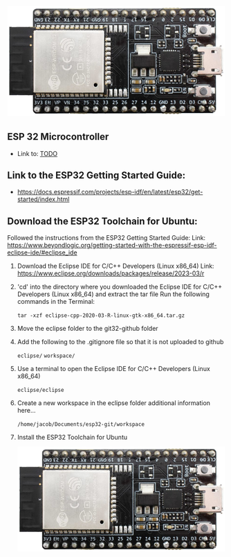 [logo]: /docs/esp32-photo.jpg "ESP32 Microcontroller"
[install]: /docs/screenshot-installation.png "Installation Screenshot"

![alt text][logo]
==================

ESP 32 Microcontroller
---------------------------------------

* Link to: [TODO](TODO.md) 

Link to the ESP32 Getting Started Guide:
--------------
* https://docs.espressif.com/projects/esp-idf/en/latest/esp32/get-started/index.html

Download the ESP32 Toolchain for Ubuntu:
--------------

Followed the instructions from the ESP32 Getting Started Guide:
Link: https://www.beyondlogic.org/getting-started-with-the-espressif-esp-idf-eclipse-ide/#eclipse_ide

1. Download the Eclipse IDE for C/C++ Developers (Linux x86_64)
Link: https://www.eclipse.org/downloads/packages/release/2023-03/r

2. 'cd' into the directory where you downloaded the Eclipse IDE for C/C++ Developers (Linux x86_64) and extract the tar file
Run the following commands in the Terminal:

    ```tar -xzf eclipse-cpp-2020-03-R-linux-gtk-x86_64.tar.gz```

3. Move the eclipse folder to the git32-github folder

4. Add the following to the .gitignore file so that it is not uploaded to github

    ```eclipse/```
    ```workspace/```

5. Use a terminal to open the Eclipse IDE for C/C++ Developers (Linux x86_64)

    ```eclipse/eclipse```

6. Create a new workspace in the eclipse folder additional information here...

    ```/home/jacob/Documents/esp32-git/workspace```

7. Install the ESP32 Toolchain for Ubuntu

    ![alt text][logo]






